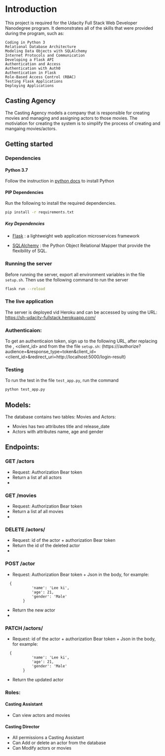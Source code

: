 # Introduction

This project is required for the Udacity Full Stack Web Developer Nanodegree program. It demonstrates all of the skills that were provided during the program, such as:
```
Coding in Python 3
Relational Database Architecture
Modeling Data Objects with SQLAlchemy
Internet Protocols and Communication
Developing a Flask API
Authentication and Access
Authentication with Auth0
Authentication in Flask
Role-Based Access Control (RBAC)
Testing Flask Applications
Deploying Applications
```

## Casting Agency 
The Casting Agency models a company that is responsible for creating movies and managing and assigning actors to those movies. The motiviation for creating the system is to simplify the process of creating and mangaing movies/actors.

## Getting started
### Dependencies
#### Python 3.7
Follow the instruction in [python docs](https://docs.python.org/3/using/unix.html#getting-and-installing-the-latest-version-of-python) to install Python

#### PIP Dependencies
Run the following to install the required dependencies.

```bash
pip install -r requirements.txt
```

##### Key Dependencies
- [Flask](http://flask.pocoo.org/) : a lightweight web application microservices framework

- [SQLAlchemy](https://www.sqlalchemy.org/) : the Python Object Relational Mapper that provide the flexibility of SQL.

### Running the server
Before running the server, export all environment variables in the file `setup.sh`. Then use the following command to run the server

```bash
flask run --reload
```

### The live application
The server is deployed vid Heroku and can be accessed by using the URL:
https://sh-udacity-fullstack.herokuapp.com/

### Authenticaion:
To get an authenticaion token, sign up to the following URL, after replacing the <domain>, <client_id> and <audience> from the the file `setup.sh`:
(https://<domain>/authorize?audience=<audience>&response_type=token&client_id=<client_id>&redirect_uri=http://localhost:5000/login-result)

### Testing
To run the test in the file `test_app.py`, run the command
```bash
python test_app.py
```

## Models:
The database contains two tables: Movies and Actors:
- Movies has two attributes title and release_date
- Actors with attributes name, age and gender

## Endpoints:
### GET /actors
- Request: Authorization Bear token
- Return a list af all actors
- 
### GET /movies
- Request: Authorization Bear token
- Return a list af all movies
- 
### DELETE /actors/<id>
- Request: id of the actor + authorization Bear token
- Return the id of the deleted actor
- 
### POST /actor
- Request: Authorization Bear token + Json in the body, for example:
```
  {
            'name': 'Lee ki',
            'age': 21,
            'gender': 'Male'
        }
```
- Return the new actor
- 
### PATCH /actors/<id>
- Request: id of the actor + authorization Bear token + Json in the body, for example:
```
  {
            'name': 'Lee ki',
            'age': 21,
            'gender': 'Male'
        }
```
- Return the updated actor

### Roles:
#### Casting Assistant
- Can view actors and movies
#### Casting Director
- All permissions a Casting Assistant
- Can Add or delete an actor from the database
- Can Modify actors or movies

